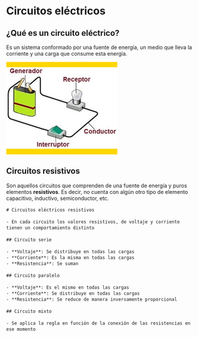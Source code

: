 # Circuitos eléctricos

## ¿Qué es un circuito eléctrico?

Es un sistema conformado por una fuente de energía, un medio que lleva la corriente y una carga que consume esta energía.

![circuito](../assets/Antologia.pdf-245.opt.png)

## Circuitos resistivos

Son aquellos circuitos que comprenden de una fuente de energía y puros elementos **resistivos**. Es decir, no cuenta con algún otro tipo de elemento capacitivo, inductivo, semiconductor, etc.

```markmap
# Circuitos eléctricos resistivos

- En cada circuito los valores resistivos, de voltaje y corriente tienen un comportamiento distinto

## Circuito serie

- **Voltaje**: Se distribuye en todas las cargas
- **Corriente**: Es la misma en todas las cargas
- **Resistencia**: Se suman

## Circuito paralelo

- **Voltaje**: Es el mismo en todas las cargas
- **Corriente**: Se distribuye en todas las cargas
- **Resistencia**: Se reduce de manera inversamente proporcional

## Circuito mixto

- Se aplica la regla en función de la conexión de las resistencias en ese momento

```

